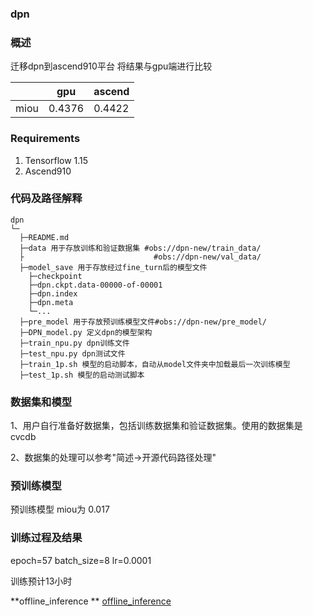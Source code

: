 ###   **dpn** 


###   **概述** 

迁移dpn到ascend910平台
将结果与gpu端进行比较

|                | gpu   | ascend |
|----------------|------|--------|
| miou | 0.4376 | 0.4422  |

###  Requirements

1. Tensorflow 1.15
2. Ascend910

###   **代码及路径解释** 



```
dpn
└─ 
  ├─README.md
  ├─data 用于存放训练和验证数据集 #obs://dpn-new/train_data/
  ├                             #obs://dpn-new/val_data/
  ├─model_save 用于存放经过fine_turn后的模型文件
  	├─checkpoint
  	├─dpn.ckpt.data-00000-of-00001
  	├─dpn.index
  	├─dpn.meta
  	└─...
  ├─pre_model 用于存放预训练模型文件#obs://dpn-new/pre_model/
  ├─DPN_model.py 定义dpn的模型架构
  ├─train_npu.py dpn训练文件
  ├─test_npu.py dpn测试文件
  ├─train_1p.sh 模型的启动脚本，自动从model文件夹中加载最后一次训练模型
  ├─test_1p.sh 模型的启动测试脚本
```
###   **数据集和模型** 

1、用户自行准备好数据集，包括训练数据集和验证数据集。使用的数据集是cvcdb

2、数据集的处理可以参考"简述->开源代码路径处理"

### 预训练模型
预训练模型 miou为 0.017 

### 训练过程及结果
epoch=57
batch_size=8
lr=0.0001

训练预计13小时

 **offline_inference
** 
[offline_inference](https://gitee.com/ascend/modelzoo/blob/master/contrib/TensorFlow/Research/cv/dpn/DPN_ID1636_for_TensorFlow/offline_inference/README.md)

